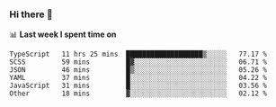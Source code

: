 ### Hi there 👋

<!--
**DBvc/DBvc** is a ✨ _special_ ✨ repository because its `README.md` (this file) appears on your GitHub profile.

Here are some ideas to get you started:

- 🔭 I’m currently working on ...
- 🌱 I’m currently learning ...
- 👯 I’m looking to collaborate on ...
- 🤔 I’m looking for help with ...
- 💬 Ask me about ...
- 📫 How to reach me: ...
- 😄 Pronouns: ...
- ⚡ Fun fact: ...
-->

📊 **Last week I spent time on**
<!--START_SECTION:waka-->

```text
TypeScript   11 hrs 25 mins  ███████████████████▒░░░░░   77.17 %
SCSS         59 mins         █▓░░░░░░░░░░░░░░░░░░░░░░░   06.71 %
JSON         46 mins         █▒░░░░░░░░░░░░░░░░░░░░░░░   05.26 %
YAML         37 mins         █░░░░░░░░░░░░░░░░░░░░░░░░   04.22 %
JavaScript   31 mins         █░░░░░░░░░░░░░░░░░░░░░░░░   03.56 %
Other        18 mins         ▓░░░░░░░░░░░░░░░░░░░░░░░░   02.12 %
```

<!--END_SECTION:waka-->
